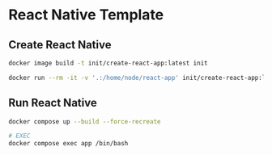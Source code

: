 # React Native Template


## Create React Native
```bash
docker image build -t init/create-react-app:latest init

docker run --rm -it -v '.:/home/node/react-app' init/create-react-app:latest
```


## Run React Native
```bash
docker compose up --build --force-recreate

# EXEC
docker compose exec app /bin/bash 
```

